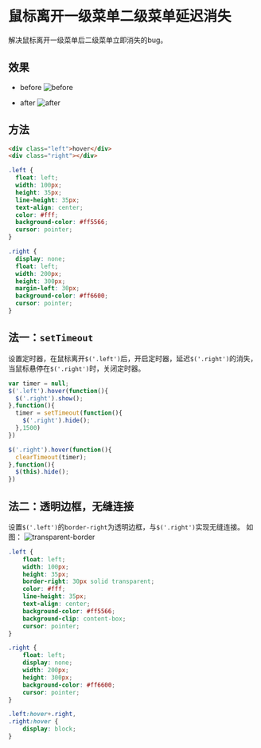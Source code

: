 # 鼠标离开一级菜单二级菜单延迟消失


解决鼠标离开一级菜单后二级菜单立即消失的bug。

## 效果
 
* before
![before](http://p9secbq22.bkt.clouddn.com/18-6-27/67106062.jpg)

* after
![after](http://p9secbq22.bkt.clouddn.com/18-6-27/60165441.jpg)

## 方法

```html
<div class="left">hover</div>
<div class="right"></div>
```

```css
.left {
  float: left;
  width: 100px;
  height: 35px;
  line-height: 35px;
  text-align: center;
  color: #fff;
  background-color: #ff5566;
  cursor: pointer;
}

.right {
  display: none;
  float: left;
  width: 200px;
  height: 300px;
  margin-left: 30px;
  background-color: #ff6600;
  cursor: pointer;
}
```

## 法一：`setTimeout`

设置定时器，在鼠标离开`$('.left')`后，开启定时器，延迟`$('.right')`的消失，当鼠标悬停在`$('.right')`时，关闭定时器。

```js
var timer = null;
$('.left').hover(function(){
  $('.right').show();
},function(){
  timer = setTimeout(function(){
    $('.right').hide();
  },1500)
})

$('.right').hover(function(){
  clearTimeout(timer);
},function(){
  $(this).hide();
})
```

## 法二：透明边框，无缝连接

设置`$('.left')`的`border-right`为透明边框，与`$('.right')`实现无缝连接。
如图：
![transparent-border](http://p9secbq22.bkt.clouddn.com/18-6-27/33582071.jpg)

```css
.left {
    float: left;
    width: 100px;
    height: 35px;
    border-right: 30px solid transparent;
    color: #fff;
    line-height: 35px;
    text-align: center;
    background-color: #ff5566;
    background-clip: content-box;
    cursor: pointer;
}

.right {
    float: left;
    display: none;
    width: 200px;
    height: 300px;
    background-color: #ff6600;
    cursor: pointer;
}

.left:hover+.right,
.right:hover {
    display: block;
}
```